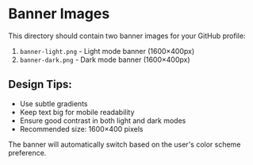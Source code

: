 # Banner Images

This directory should contain two banner images for your GitHub profile:

1. `banner-light.png` - Light mode banner (1600×400px)
2. `banner-dark.png` - Dark mode banner (1600×400px)

## Design Tips:
- Use subtle gradients
- Keep text big for mobile readability
- Ensure good contrast in both light and dark modes
- Recommended size: 1600×400 pixels

The banner will automatically switch based on the user's color scheme preference.

